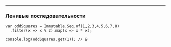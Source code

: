 ---

### Ленивые последовательности

    var oddSquares = Immutable.Seq.of(1,2,3,4,5,6,7,8)
      .filter(x => x % 2).map(x => x * x);

    console.log(oddSquares.get(1)); // 9
